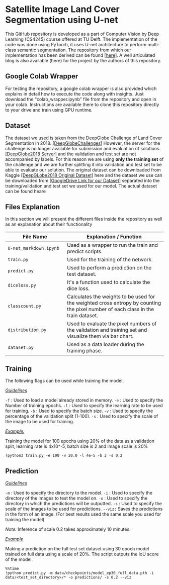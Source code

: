 ﻿# Satellite Image Land Cover Segmentation using U-net 

This GitHub repository is developed as a part of Computer Vision by Deep Learning (CS4245) course offered at TU Delft. The implementation of the code was done using PyTorch, it uses U-net architecture to perform multi-class semantic segmentation.  The repository from which our implementation has been derived can be found [[here]](https://github.com/milesial/Pytorch-UNet). A well articulated blog is also available (here) for the project by the authors of this repository.

## Google Colab Wrapper
For testing the repository, a google colab wrapper is also provided which explains in detail how to execute the code along with insights. Just download the "colab_wrapper.ipynb" file from the repository and open in your colab. Instructions are available there to clone this repository directly to your drive and train using GPU runtime.

## Dataset
The dataset we used is taken from the DeepGlobe Challenge of Land Cover Segmentation in 2018. [[DeepGlobeChallenges]](http://deepglobe.org/challenge.html)  However, the server for the challenge is no longer available for submission and evaluation of solutions. [[DeepGlobe2018 Server]](https://competitions.codalab.org/competitions/18468) and the validation and test set are not accompanied by labels. For this reason we are using **only the training set**  of the challenge and we are further splitting it into validation and test set to be able to evaluate our solution.  The original dataset can be downloaded from Kaggle [[DeepGLobe2018 Original Dataset]](https://www.kaggle.com/balraj98/deepglobe-land-cover-classification-dataset) here and the dataset we use can be downloaded from [[GoogleDrive Link for our Dataset]](__) separated into the training/validation and test set we used for our model. The actual dataset can be found heare 

## Files Explanation
In this section we will present the different files inside the repository as well as an explanation about their functionality


|File Name| Explanation / Function |
|---------|------------|
|`U-net_markdown.ipynb`<img width=90/>| Used as a wrapper to run the train and predict scripts.|
|`train.py` | Used for the training of the network.  |
|`predict.py`|Used to perform a prediction on the test dataset. |
|`diceloss.py` | It's a function used to calculate the dice loss.|
|`classcount.py`| Calculates the weights to be used for the weighted cross entropy by counting the pixel number of each class in the train dataset.|
|`distribution.py`| Used to evaluate the pixel numbers of the validation and training set and visualize them via  bar chart.|
|`dataset.py`| Used as a data loader during the training phase.|

## Training

The following flags can be used while training the model.

<ins>_Guidelines_<ins>

`-f` : Used to load a model already stored in memory.
`-e` : Used to specify the Number of training epochs.
`-l` : Used to specify the learning rate to be used for training.
`-b` : Used to specify the batch size.
`-v` : Used to specify the percentage of the validation split (1-100).
`-s` : Used to specify the scale of the image to be used for training.

<ins>_Example:_<ins/>

Training the model for 100 epochs using 20% of the data as a validation split, learning rate is 4x10^-5, batch size is 2 and image scale is 20%

`!python3 train.py -e 100 -v 20.0 -l 4e-5 -b 2 -s 0.2`

## Prediction
<ins>_Guidelines_<ins>

`-m` : Used to specify the directory to the model.
`-i` : Used to specify the directory of the images to test the model on.
`-o` : Used to specify the directory in which the predictions will be outputted.
`-s` : Used to specify the scale of the images to be used for predictions.
`--viz:` Saves the predictions in the form of an image.
(For best results used the same scale you used for training the model)

_Note:_ Inference of scale 0.2 takes approximately 10 minutes.

<ins>_Example_<ins>

Making a prediction on the full test set dataset using 30 epoch model trained on full data using a scale of 20%. The script  outputs the IoU score of the model.

```
%%time
!python predict.py -m data/checkpoints/model_ep30_full_data.pth -i data/<test_set_directory>/* -o predictions/ -s 0.2 --viz
```


